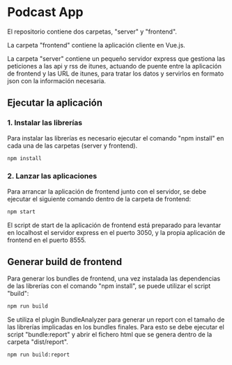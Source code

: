# Podcast App

El repositorio contiene dos carpetas, "server" y "frontend".

La carpeta "frontend" contiene la aplicación cliente en Vue.js.

La carpeta "server" contiene un pequeño servidor express que gestiona las peticiones a las api y rss de itunes, actuando de puente entre la aplicación de frontend y las URL de itunes, para tratar los datos y servirlos en formato json con la información necesaria.

## Ejecutar la aplicación

### 1. Instalar las librerías
Para instalar las librerías es necesario ejecutar el comando "npm install" en cada una de las carpetas (server y frontend).

```bash
npm install
```
### 2. Lanzar las aplicaciones
Para arrancar la aplicación de frontend junto con el servidor, se debe ejecutar el siguiente comando dentro de la carpeta de frontend:

```bash
npm start
```

El script de start de la aplicación de frontend está preparado para levantar en localhost el servidor express en el puerto 3050, y la propia aplicación de frontend en el puerto 8555.

## Generar build de frontend
Para generar los bundles de frontend, una vez instalada las dependencias de las librerías con el comando "npm install", se puede utilizar el script "build":

```bash
npm run build
```
Se utiliza el plugin BundleAnalyzer para generar un report con el tamaño de las librerías implicadas en los bundles finales. Para esto se debe ejecutar el script "bundle:report" y abrir el fichero html que se genera dentro de la carpeta "dist/report".

```bash
npm run build:report
```
